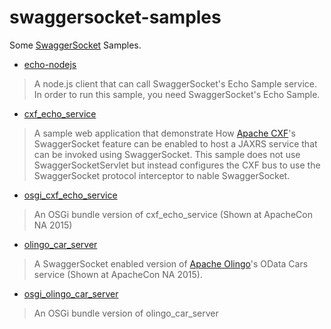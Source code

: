 # swaggersocket-samples

Some [SwaggerSocket](https://github.com/swagger-api/swagger-socket) Samples.

* [echo-nodejs](echo-nodejs/README.md)

>A node.js client that can call SwaggerSocket's Echo Sample service.
In order to run this sample, you need SwaggerSocket's Echo Sample.

* [cxf_echo_service](osgi_cxf_echo_service/README.md)

>A sample web application that demonstrate How [Apache CXF](http://cxf.apache.org)'s SwaggerSocket feature can be
enabled to host a JAXRS service that can be invoked using SwaggerSocket. This sample
does not use SwaggerSocketServlet but instead configures the CXF bus to use the SwaggerSocket protocol interceptor to nable SwaggerSocket.

* [osgi_cxf_echo_service](osgi_cxf_echo_service/README.md)

>An OSGi bundle version of cxf_echo_service (Shown at ApacheCon NA 2015)

* [olingo_car_server](olingo_car_server/README.md)

>A SwaggerSocket enabled version of [Apache Olingo](http://olingo.apache.org)'s OData Cars service (Shown at ApacheCon NA 2015).

* [osgi_olingo_car_server](osgi_olingo_car_server/README.md)

>An OSGi bundle version of olingo_car_server

